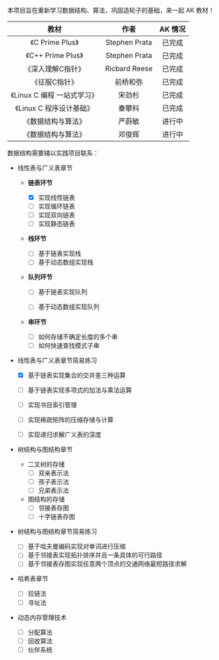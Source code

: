 本项目旨在重新学习数据结构、算法，巩固造轮子的基础，来一起 AK 教材！

|            教材             |     作者      | AK 情况 |
| :-------------------------: | :-----------: | :-----: |
|      《C Prime Plus》       | Stephen Prata | 已完成  |
|     《C++ Prime Plus》      | Stephen Prata | 已完成  |
|      《深入理解C指针》      | Ricbard Reese | 已完成  |
|        《征服C指针》        |   前桥和弥    | 已完成  |
| 《Linux C 编程 一站式学习》 |    宋劲杉     | 已完成  |
|  《Linux C 程序设计基础》   |    秦攀科     | 已完成  |
|     《数据结构与算法》      |    严蔚敏     | 进行中  |
|     《数据结构与算法》      |    邓俊辉     | 进行中  |



数据结构需要辅以实践项目联系：

- 线性表与广义表章节

  - **链表环节**

    - [x] 实现线性链表
    - [ ] 实现循环链表
    - [ ] 实现双向链表
    - [ ] 实现静态链表

  - **栈环节**

    - [ ] 基于链表实现栈
    - [ ] 基于动态数组实现栈

  - **队列环节**

    - [ ] 基于链表实现队列

    - [ ] 基于动态数组实现队列
  - **串环节**
    - [ ] 如何存储不确定长度的多个串
    - [ ] 如何快速查找模式子串
- 线性表与广义表章节简易练习

  - [x] 基于链表实现集合的交并差三种运算

  - [ ] 基于链表实现多项式的加法与乘法运算

  - [ ] 实现书目索引管理

  - [ ] 实现稀疏矩阵的压缩存储与计算
  
  - [ ] 实现递归求解广义表的深度
  

- 树结构与图结构章节
  - 二叉树的存储
    - [ ] 双亲表示法
    - [ ] 孩子表示法
    - [ ] 兄弟表示法
  - 图结构的存储
    - [ ] 邻接表存图
    - [ ] 十字链表存图
- 树结构与图结构章节简易练习
  - [ ] 基于哈夫曼编码实现对单词进行压缩
  - [ ] 基于邻接表实现拓扑排序并且一条具体的可行路径
  - [ ] 基于邻接表存图实现任意两个顶点的交通网络最短路径求解
- 哈希表章节
  - [ ] 拉链法
  - [ ] 寻址法

- 动态内存管理技术
  - [ ] 分配算法
  - [ ] 回收算法
  - [ ] 伙伴系统
